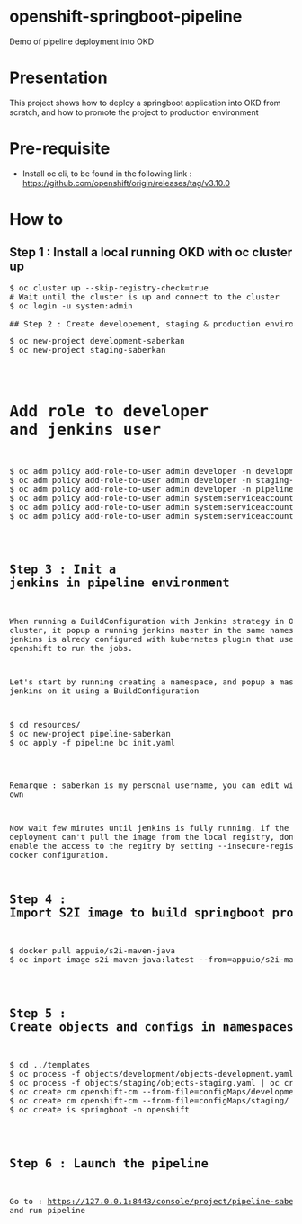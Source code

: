 # openshift-springboot-pipeline
Demo of pipeline deployment into OKD

# Presentation
This project shows how to deploy a springboot application into OKD from scratch, and how to promote the project to production environment

# Pre-requisite
- Install oc cli, to be found in the following link : https://github.com/openshift/origin/releases/tag/v3.10.0

# How to
## Step 1 : Install a local running OKD with oc cluster up
<pre>
$ oc cluster up --skip-registry-check=true
# Wait until the cluster is up and connect to the cluster 
$ oc login -u system:admin

## Step 2 : Create developement, staging & production environments
<pre>
$ oc new-project development-saberkan
$ oc new-project staging-saberkan
</pre>

# Add role to developer and jenkins user
<pre>
$ oc adm policy add-role-to-user admin developer -n development-saberkan
$ oc adm policy add-role-to-user admin developer -n staging-saberkan
$ oc adm policy add-role-to-user admin developer -n pipeline-saberkan
$ oc adm policy add-role-to-user admin system:serviceaccount:pipeline-saberkan:jenkins -n development-saberkan
$ oc adm policy add-role-to-user admin system:serviceaccount:pipeline-saberkan:jenkins -n staging-saberkan
$ oc adm policy add-role-to-user admin system:serviceaccount:development-saberkan:builder -n openshift
</pre>

## Step 3 : Init a jenkins in pipeline environment
When running a BuildConfiguration with Jenkins strategy in OKD cluster, it popup a running jenkins master in the same namespace. This jenkins is alredy configured with kubernetes plugin that uses slaves on openshift to run the jobs.

Let's start by running creating a namespace, and popup a master jenkins on it using a BuildConfiguration
<pre>
$ cd resources/
$ oc new-project pipeline-saberkan
$ oc apply -f pipeline_bc_init.yaml
</pre>

Remarque : saberkan is my personal username, you can edit with your own

Now wait few minutes until jenkins is fully running. if the deployment can't pull the image from the local registry, donc forget to enable the access to the regitry by setting --insecure-registries in docker configuration.

## Step 4 : Import S2I image to build springboot project
<pre>
$ docker pull appuio/s2i-maven-java 
$ oc import-image s2i-maven-java:latest --from=appuio/s2i-maven-java --confirm -n openshift
</pre>

## Step 5 : Create objects and configs in namespaces
<pre>
$ cd ../templates
$ oc process -f objects/development/objects-development.yaml | oc create -f - -n development-saberkan
$ oc process -f objects/staging/objects-staging.yaml | oc create -f - -n staging-saberkan
$ oc create cm openshift-cm --from-file=configMaps/development/ -n development-saberkan
$ oc create cm openshift-cm --from-file=configMaps/staging/ -n staging-saberkan
$ oc create is springboot -n openshift
</pre>

## Step 6 : Launch the pipeline
Go to : https://127.0.0.1:8443/console/project/pipeline-saberkan/browse/pipelines/springboot-saberkan-pipeline?tab=history
and run pipeline

